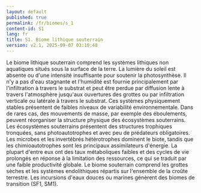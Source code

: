 ```yaml
---
layout: default
published: true
permalink: /fr/biomes/s_1
content-id: S1
lang: fr
title: S1. Biome lithique souterrain
version: v2.1, 2025-09-07 03:10:48
---
```


Le biome lithique souterrain comprend les systèmes lithiques non
aquatiques situés sous la surface de la terre. La lumière du soleil est
absente ou d\'une intensité insuffisante pour soutenir la photosynthèse.
Il n\'y a pas d\'eau stagnante et l\'humidité est fournie principalement
par l\'infiltration à travers le substrat et peut être perdue par
diffusion lente à travers l\'atmosphère jusqu\'aux ouvertures des
grottes ou par infiltration verticale ou latérale à travers le substrat.
Ces systèmes physiquement stables présentent de faibles niveaux de
variabilité environnementale. Dans de rares cas, des mouvements de
masse, par exemple des éboulements, peuvent réorganiser la structure
physique des écosystèmes souterrains. Les écosystèmes souterrains
présentent des structures trophiques tronquées, sans photoautotrophes et
avec peu de prédateurs obligatoires. Les microbes et les invertébrés
hétérotrophes dominent le biote, tandis que les chimioautotrophes sont
les principaux assimilateurs d\'énergie. La plupart d\'entre eux ont des
taux métaboliques faibles et des cycles de vie prolongés en réponse à la
limitation des ressources, ce qui se traduit par une faible productivité
globale. Le biome souterrain comprend les grottes sèches et les systèmes
endolithiques répartis sur l\'ensemble de la croûte terrestre. Les
incursions d\'eaux douces ou marines génèrent des biomes de transition
(SF1, SM1).

